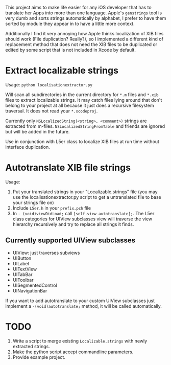 This project aims to make life easier for any iOS developer that has
to translate her Apps into more than one language. Apple's `genstrings`
tool is very dumb and sorts strings automatically by alphabet, I prefer
to have them sorted by module they appear in to have a little more
context.

Additionally I find it very annoying how Apple thinks localization of
XIB files should work (File duplication? Really?), so I implemented a
different kind of replacement method that does not need the XIB files
to be duplicated or edited by some script that is not included in
Xcode by default.


Extract localizable strings
===========================

Usage: `python localisationextractor.py`

Will scan all subdirectories in the current directory for `*.m` files and
`*.xib` files to extract localizable strings. It may catch files lying
around that don't belong to your project at all because it just does
a recursive filesystem traversal. It does not read your `*.xcodeproj`.

Currently only `NSLocalizedString(<string>, <comment>)` strings are
extracted from m-files. `NSLocalizedStringFromTable` and friends are
ignored but will be added in the future.

Use in conjunction with L5er class to localize XIB files at run time
without interface duplication.


Autotranslate XIB file strings
==============================

Usage:
1. Put your translated strings in your "Localizable.strings" file
   (you may use the localisationextractor.py script to get a
   untranslated file to base your strings file on)
2. Include `L5er.h` in your `prefix.pch` file
3. In `- (void)viewDidLoad;` call `[self.view autotranslate];`. The
   L5er class categories for UIView subclasses view will traverse
   the view hierarchy recursively and try to replace all strings
   it finds.

Currently supported UIView subclasses
-------------------------------------

* UIView: just traverses subviews
* UIButton
* UILabel
* UITextView
* UITabBar
* UIToolbar
* UISegmentedControl
* UINavigationBar

If you want to add autotranslate to your custom UIView subclasses
just implement a `-(void)autotranslate;` method, it will be called
automatically.


TODO
====

1. Write a script to merge existing `Localizable.strings` with
   newly extracted strings.
2. Make the python script accept commandline parameters.
3. Provide example project.
